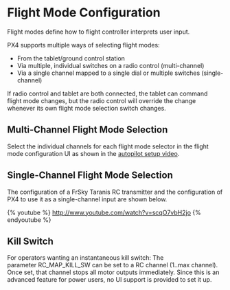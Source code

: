 # Flight Mode Configuration

Flight modes define how to flight controller interprets user input.

PX4 supports multiple ways of selecting flight modes:

- From the tablet/ground control station
- Via multiple, individual switches on a radio control (multi-channel)
- Via a single channel mapped to a single dial or multiple switches
  (single-channel)

If radio control and tablet are both connected, the tablet can command
flight mode changes, but the radio control will override the change
whenever its own flight mode selection switch changes.

## Multi-Channel Flight Mode Selection

Select the individual channels for each flight mode selector in the
flight mode configuration UI as shown in the [autopilot setup
video](autopilot_configuration.md).

## Single-Channel Flight Mode Selection

The configuration of a FrSky Taranis RC transmitter and the
configuration of PX4 to use it as a single-channel input are shown
below.

{% youtube %}
http://www.youtube.com/watch?v=scqO7vbH2jo
{% endyoutube %}


## Kill Switch

For operators wanting an instantaneous kill switch: The
parameter RC_MAP_KILL_SW can be set to a RC channel (1..max channel).
Once set, that channel stops all motor outputs immediately. Since this
is an advanced feature for power users, no UI support is provided to set
it up.
